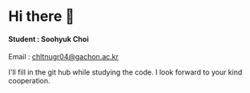 # Hi there 👋

#### Student : Soohyuk Choi
Email : chltnugr04@gachon.ac.kr

I'll fill in the git hub while studying the code.
I look forward to your kind cooperation.
